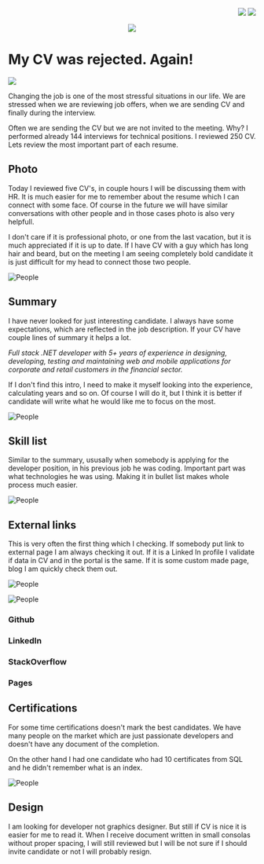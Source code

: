 
<!--Category:Article--> 
 <p align="right">
    <a href="http://productivitytools.tech/send-rocket-into-space-in-parts-how-to-estimate-large-projects/"><img src="Images/Header/ProductivityTools_green_40px_2.png" /><a> 
    <a href="https://github.com/pwujczyk/ProductivityTools.Articles"><img src="Images/Header/Github_border_40px.png" /></a>
</p>
<p align="center">
    <a href="http://productivitytools.tech/">
        <img src='Images/Header/LogoTitle_green_500px.png' />
    </a>
</p>

# My CV was rejected. Again!

<!--og-image-->
![](Images/Magda.jpg)

Changing the job is one of the most stressful situations in our life. We are stressed when we are reviewing job offers, when we are sending CV and finally during the interview.

Often we are sending the CV but we are not invited to the meeting. Why? I performed already 144 interviews for technical positions. I reviewed 250 CV. Lets review the most important part of each resume.

<!--more-->

## Photo

Today I reviewed five CV's, in couple hours I will be discussing them with HR. It is much easier for me to remember about the resume which I can connect with some face. Of course in the future we will have similar conversations with other people and in those cases photo is also very helpfull.

I don't care if it is professional photo, or one from the last vacation, but it is much appreciated if it is up to date. If I have CV with a guy which has long hair and beard, but on the meeting I am seeing completely bold candidate it is just difficult for my head to connect those two people.

![People](Images/People.png)

## Summary

I have never looked for just interesting candidate. I always have some expectations, which are reflected in the job description. If your CV have couple lines of summary it helps a lot. 

*Full stack .NET developer with 5+ years of experience in designing, developing, 
testing and maintaining web and mobile applications for corporate and retail 
customers in the financial sector.*

If I don't find this intro, I need to make it myself looking into the experience, calculating years and so on. Of course I will do it, but I think it is better if candidate will write what he would like me to focus on the most.

![People](Images/stickyNotes.jpeg)

## Skill list 

Similar to the summary, ususally when somebody is applying for the developer position, in his previous job he was coding. Important part was what technologies he was using. Making it in bullet list makes whole process much easier.

![People](Images/Theatre.png)

## External links

This is very often the first thing which I checking. If somebody put link to external page I am always checking it out. If it is a Linked In profile I validate if data in CV and in the portal is the same. If it is some custom made page, blog I am quickly check them out. 

![People](Images/ExternalLinks.png)

![People](Images/Github.png)
### Github
### LinkedIn
### StackOverflow
### Pages

## Certifications

For some time certifications doesn't mark the best candidates. We have many people on the market which are just passionate developers and doesn't have any document of the completion.

On the other hand I had one candidate who had 10 certificates from SQL and he didn't remember what is an index.

![People](Images/Graduation.jpeg)

## Design 

I am looking for developer not graphics designer. But still if CV is nice it is easier for me to read it. When I receive document written in small consolas without proper spacing, I will still reviewed but I will be not sure if I should invite candidate or not I will probably resign. 

